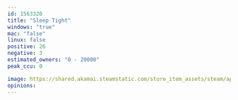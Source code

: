 ```yaml
---
id: 1563320
title: "Sleep Tight"
windows: "true"
mac: "false"
linux: false
positive: 26
negative: 3
estimated_owners: "0 - 20000"
peak_ccu: 0

image: https://shared.akamai.steamstatic.com/store_item_assets/steam/apps/1563320/header.jpg?t=1728315629
opinions:
---
```

